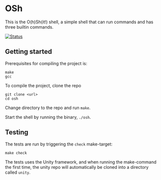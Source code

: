 # OSh

This is the O(h)Sh(it!) shell, a simple shell that can run commands and has three builtin commands.

[![Status](https://github.com/oslundstrom/osh/actions/workflows/ci.yml/badge.svg)](https://github.com/oslundstrom/osh/actions/workflows/ci.yml)

## Getting started

Prerequisites for compiling the project is:

```
make
gcc
```

To compile the project, clone the repo

```
git clone <url>
cd osh
```

Change directory to the repo and run `make`.

Start the shell by running the binary, `./osh`.

## Testing

The tests are run by triggering the `check` make-target:

```
make check
```

The tests uses the Unity framework, and when running the make-command the first time, the unity repo will automatically be cloned into a directory called `unity`.
